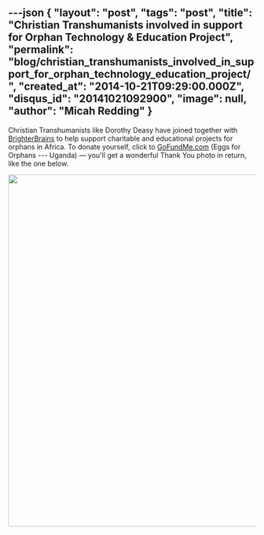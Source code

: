 ---json
{
	"layout": "post",
	"tags": "post",
    "title": "Christian Transhumanists involved in support for Orphan Technology & Education Project",
    "permalink": "blog/christian_transhumanists_involved_in_support_for_orphan_technology_education_project/",
    "created_at": "2014-10-21T09:29:00.000Z",
    "disqus_id": "20141021092900",
    "image":  null,
    "author": "Micah Redding"
}
---

<p>Christian Transhumanists like Dorothy Deasy have joined together with <a href="http://brighterbrains.org/category/n/african-orphanage" target="_blank">BrighterBrains</a> to help support charitable and educational projects for orphans in Africa. To donate yourself, click to <a href="http://gofundme.com/" target="_blank">GoFundMe.com</a> (Eggs for Orphans --- Uganda) &mdash; you'll get a wonderful Thank You photo in return, like the one below.</p>
<p><img src="http://bricksites.info/micah/christiantranshumanism-wp/wp-content/uploads/2014/10/10689854_10203736767594529_5456679659877750005_n.jpg" alt="" width="960" height="717" /></p>
    
